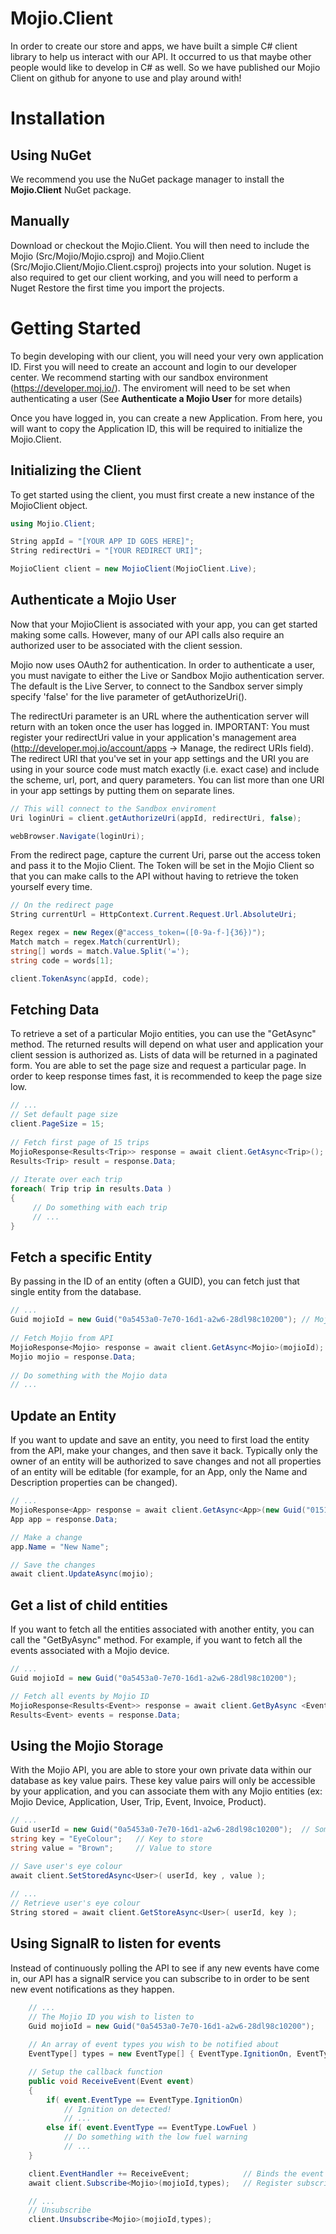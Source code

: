 Mojio.Client
============

In order to create our store and apps, we have built a simple C# client library to help us interact with our API. It occurred to us that maybe other people would like to develop in C# as well.  So we have published our Mojio Client on github for anyone to use and play around with!


Installation
============

Using NuGet
-----------

We recommend you use the NuGet package manager to install the **Mojio.Client** NuGet package.

Manually
--------

Download or checkout the Mojio.Client.  You will then need to include the Mojio (Src/Mojio/Mojio.csproj) and Mojio.Client (Src/Mojio.Client/Mojio.Client.csproj) projects into your solution.  Nuget is also required to get our client working, and you will need to perform a Nuget Restore the first time you import the projects.


Getting Started
===============

To begin developing with our client, you will need your very own application ID.  First you will need to create an account and login to our developer center.  We recommend starting with our sandbox environment (https://developer.moj.io/). The enviroment will need to be set when authenticating a user (See **Authenticate a Mojio User** for more details)

Once you have logged in, you can create a new Application.  From here, you will want to copy the Application ID, this will be required to initialize the Mojio.Client. 


Initializing the Client
-----------------------

To get started using the client, you must first create a new instance of the MojioClient object.

```csharp
using Mojio.Client;

String appId = "[YOUR APP ID GOES HERE]";
String redirectUri = "[YOUR REDIRECT URI]";

MojioClient client = new MojioClient(MojioClient.Live);

```

Authenticate a Mojio User
-------------------------

Now that your MojioClient is associated with your app, you can get started making some calls.  However, many of our API calls also require an authorized user to be associated with the client session.  

Mojio now uses OAuth2 for authentication.  In order to authenticate a user, you must navigate to either the Live or Sandbox Mojio authentication server. The default is the Live Server, to connect to the Sandbox server simply specify 'false' for the live parameter of getAuthorizeUri(). 

The redirectUri parameter is an URL where the authentication server will return with an token once the user has logged in.  IMPORTANT: You must register your redirectUri value in your application's management area (http://developer.moj.io/account/apps -> Manage, the redirect URIs field).  The redirect URI that you've set in your app settings and the URI you are using in your source code must match exactly (i.e. exact case) and include the scheme, url, port, and query parameters.  You can list more than one URI in your app settings by putting them on separate lines. 

```csharp
// This will connect to the Sandbox enviroment
Uri loginUri = client.getAuthorizeUri(appId, redirectUri, false);

webBrowser.Navigate(loginUri);
```

From the redirect page, capture the current Uri, parse out the access token and pass it to the Mojio Client. The Token will be set in the Mojio Client so that you can make calls to the API without having to retrieve the token yourself every time. 

```csharp
// On the redirect page 
String currentUrl = HttpContext.Current.Request.Url.AbsoluteUri;

Regex regex = new Regex(@"access_token=([0-9a-f-]{36})");
Match match = regex.Match(currentUrl);
string[] words = match.Value.Split('=');
string code = words[1];

client.TokenAsync(appId, code);
```

Fetching Data
-------------

To retrieve a set of a particular Mojio entities, you can use the "GetAsync" method.  The returned results will depend on what user and application your client session is authorized as. Lists of data will be returned in a paginated form.  You are able to set the page size and request a particular page.  In order to keep response times fast, it is recommended to keep the page size low.

```csharp
// ...
// Set default page size
client.PageSize = 15;
	
// Fetch first page of 15 trips
MojioResponse<Results<Trip>> response = await client.GetAsync<Trip>();
Results<Trip> result = response.Data;
	
// Iterate over each trip
foreach( Trip trip in results.Data )
{
     // Do something with each trip
     // ...
}
```

Fetch a specific Entity
-----------------------

By passing in the ID of an entity (often a GUID), you can fetch just that single entity from the database.

```csharp
// ...
Guid mojioId = new Guid("0a5453a0-7e70-16d1-a2w6-28dl98c10200"); // Mojio ID
	
// Fetch Mojio from API
MojioResponse<Mojio> response = await client.GetAsync<Mojio>(mojioId);
Mojio mojio = response.Data;
	
// Do something with the Mojio data
// ...
```

Update an Entity
----------------

If you want to update and save an entity, you need to first load the entity from the API, make your changes, and then save it back.  Typically only the owner of an entity will be authorized to save changes and not all properties of an entity will be editable (for example, for an App, only the Name and Description properties can be changed).

```csharp
// ...
MojioResponse<App> response = await client.GetAsync<App>(new Guid("015151a1-7e70-16d1-a2w6-28dl98c10200"));
App app = response.Data;

// Make a change
app.Name = "New Name";

// Save the changes
await client.UpdateAsync(mojio);
```

Get a list of child entities
----------------------------

If you want to fetch all the entities associated with another entity, you can call the "GetByAsync" method.  For example, if you want to fetch all the events associated with a Mojio device.

```csharp
// ...
Guid mojioId = new Guid("0a5453a0-7e70-16d1-a2w6-28dl98c10200");

// Fetch all events by Mojio ID
MojioResponse<Results<Event>> response = await client.GetByAsync <Event,Mojio>(mojioId);
Results<Event> events = response.Data;

```

Using the Mojio Storage
-----------------------

With the Mojio API, you are able to store your own private data within our database as key value pairs.  These key value pairs will only be accessible by your application, and you can associate them with any Mojio entities (ex: Mojio Device, Application, User, Trip, Event, Invoice, Product).

```csharp
// ...
Guid userId = new Guid("0a5453a0-7e70-16d1-a2w6-28dl98c10200");  // Some user's ID
string key = "EyeColour";	// Key to store
string value = "Brown"; 	// Value to store

// Save user's eye colour
await client.SetStoredAsync<User>( userId, key , value );
	
// ...
// Retrieve user's eye colour
String stored = await client.GetStoreAsync<User>( userId, key );
```

Using SignalR to listen for events
----------------------------------

Instead of continuously polling the API to see if any new events have come in, our API has a signalR service you can subscribe to in order to be sent new event notifications as they happen.

```csharp
    // ...
    // The Mojio ID you wish to listen to
    Guid mojioId = new Guid("0a5453a0-7e70-16d1-a2w6-28dl98c10200");
	
    // An array of event types you wish to be notified about
    EventType[] types = new EventType[] { EventType.IgnitionOn, EventType.LowFuel };

    // Setup the callback function
    public void ReceiveEvent(Event event)
    {
        if( event.EventType == EventType.IgnitionOn)
            // Ignition on detected!
            // ...
        else if( event.EventType == EventType.LowFuel )
            // Do something with the low fuel warning
            // ...
    }

    client.EventHandler += ReceiveEvent;            // Binds the event listener
    await client.Subscribe<Mojio>(mojioId,types);   // Register subscription

    // ...
    // Unsubscribe
    client.Unsubscribe<Mojio>(mojioId,types);
```
